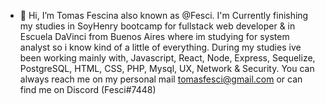 - 👋 Hi, I’m Tomas Fescina also known as @Fesci. I'm Currently finishing my studies in SoyHenry bootcamp for fullstack web developer & in Escuela DaVinci from Buenos Aires where im studying for system analyst so i know kind of a little of everything.
During my studies ive been working mainly with, Javascript, React, Node, Express, Sequelize, PostgreSQL, HTML, CSS, PHP, Mysql, UX, Network & Security.
You can always reach me on my personal mail tomasfesci@gmail.com or can find me on Discord (Fesci#7448)
